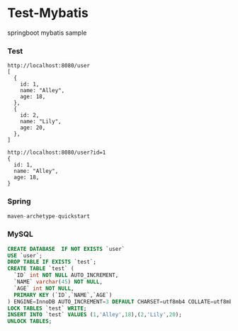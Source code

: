 # Test-Mybatis
springboot mybatis sample <br>

### Test
```url
http://localhost:8080/user
[
  {
    id: 1,
    name: "Alley",
    age: 18,
  },
  {
    id: 2,
    name: "Lily",
    age: 20,
  },
]

http://localhost:8080/user?id=1
{
  id: 1,
  name: "Alley",
  age: 18,
}
```

### Spring
```java
maven-archetype-quickstart
```


### MySQL
```sql
CREATE DATABASE  IF NOT EXISTS `user` 
USE `user`;
DROP TABLE IF EXISTS `test`;
CREATE TABLE `test` (
  `ID` int NOT NULL AUTO_INCREMENT,
  `NAME` varchar(45) NOT NULL,
  `AGE` int NOT NULL,
  PRIMARY KEY (`ID`,`NAME`,`AGE`)
) ENGINE=InnoDB AUTO_INCREMENT=3 DEFAULT CHARSET=utf8mb4 COLLATE=utf8mb4_0900_ai_ci;
LOCK TABLES `test` WRITE;
INSERT INTO `test` VALUES (1,'Alley',18),(2,'Lily',20);
UNLOCK TABLES;
```
